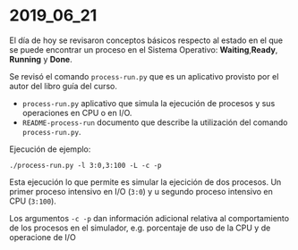 # 2019_06_21

El día de hoy se revisaron conceptos básicos respecto al estado en el que se puede encontrar un proceso en el Sistema Operativo: __Waiting__,__Ready__, __Running__ y __Done__.

Se revisó el comando `process-run.py` que es un aplicativo provisto por el autor del libro guía del curso.
 * `process-run.py` aplicativo que simula la ejecución de procesos y sus operaciones en CPU o en I/O.
 * `README-process-run` documento que describe la utilización del comando `process-run.py`.

Ejecución de ejemplo:

 ``./process-run.py -l 3:0,3:100 -L -c -p``

Esta ejecución lo que permite es simular la ejecición de dos procesos. Un primer proceso intensivo en I/O (`3:0`) y u  segundo proceso intensivo en CPU (`3:100`).

Los argumentos `-c -p` dan información adicional relativa al comportamiento de los procesos en el simulador, e.g. porcentaje de uso de la CPU y de operacione de I/O

